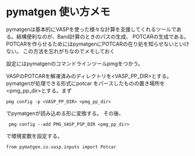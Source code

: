 # pymatgen 使い方メモ
 
 pymatgenは基本的にVASPを使った様々な計算を支援してくれるツールである。結構便利なのが、Band計算のときのパスの生成、
 POTCARの生成である。POTCARを作らせるためにはpymatgenにPOTCARの在り処を知らせないといけない。
 この方法を忘れがちなのでメモしておく  

 設定にはpymatgenのコマンドラインツールpmgをつかう。

VASPのPOTCARを解凍済みのディレクトリを<VASP_PP_DIR>とする。pymatgenが処理できる形式にpotcar をパースしたものの置き場所を<pmg_pp_dir>とする。まず
 ```
 pmg config -p <VASP_PP_DIR> <pmg_pp_dir>
 ```
 でpymatgenが読み込める形に変換する。
 その後、
 ```
  pmg config --add PMG_VASP_PSP_DIR <pmg_pp_dir>
 ```
 で環境変数を設定する。


```
from pymatgen.io.vasp.inputs import Potcar

```